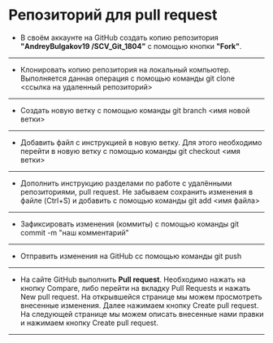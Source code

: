 # Репозиторий для **pull request**
* В своём аккаунте на GitHub создать копию репозитория **"AndreyBulgakov19
/SCV_Git_1804"** с помощью кнопки **"Fork"**.
---
* Клонировать копию репозитория на локальный компьютер. Выполняется данная операция с помощью команды git clone <ссылка на удаленный репозиторий>
---
* Создать новую ветку с помощью команды git branch <имя новой ветки>
---
* Добавить файл с инструкцией в новую ветку. Для этого необходимо перейти в новую ветку с помощью команды git checkout <имя ветки>
---
* Дополнить инструкцию разделами по работе с удалёнными репозиториями, pull request. Не забываем сохранить изменения в файле (Ctrl+S) и добавить с помощью команды git add <имя файла>
---
* Зафиксировать изменения (коммиты) с помощью команды git commit -m "наш комментарий"
---
* Отправить изменения на GitHub cс помощью команды git push
---
* На сайте GitHub выполнить **Pull request**. Необходимо нажать на кнопку Compare, либо перейти на вкладку Pull Requests и нажать New pull request. На открывшейся странице мы можем просмотреть внесенные изменения. Далее нажимаем кнопку Create pull request. На следующей странице мы можем описать внесенные нами правки и нажимаем кнопку Create pull request.
---
